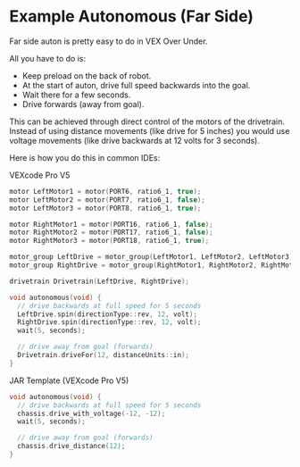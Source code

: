 # Example Autonomous (Far Side)
Far side auton is pretty easy to do in VEX Over Under.  

All you have to do is:  
- Keep preload on the back of robot.
- At the start of auton, drive full speed backwards into the goal.
- Wait there for a few seconds.
- Drive forwards (away from goal).

This can be achieved through direct control of the motors of the drivetrain.  
Instead of using distance movements (like drive for 5 inches) you would use voltage movements (like drive backwards at 12 volts for 3 seconds).  

Here is how you do this in common IDEs:

VEXcode Pro V5
```c++
motor LeftMotor1 = motor(PORT6, ratio6_1, true);
motor LeftMotor2 = motor(PORT7, ratio6_1, false);
motor LeftMotor3 = motor(PORT8, ratio6_1, true);

motor RightMotor1 = motor(PORT16, ratio6_1, false);
motor RightMotor2 = motor(PORT17, ratio6_1, false);
motor RightMotor3 = motor(PORT18, ratio6_1, true);

motor_group LeftDrive = motor_group(LeftMotor1, LeftMotor2, LeftMotor3);
motor_group RightDrive = motor_group(RightMotor1, RightMotor2, RightMotor3);

drivetrain Drivetrain(LeftDrive, RightDrive);

void autonomous(void) {
  // drive backwards at full speed for 5 seconds
  LeftDrive.spin(directionType::rev, 12, volt);
  RightDrive.spin(directionType::rev, 12, volt);
  wait(5, seconds);

  // drive away from goal (forwards)
  Drivetrain.driveFor(12, distanceUnits::in);
}
```

JAR Template (VEXcode Pro V5)
```c++
void autonomous(void) {
  // drive backwards at full speed for 5 seconds
  chassis.drive_with_voltage(-12, -12);
  wait(5, seconds);

  // drive away from goal (forwards)
  chassis.drive_distance(12);
}
```
